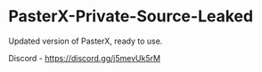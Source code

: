 
# PasterX-Private-Source-Leaked

Updated version of PasterX, ready to use.

Discord - https://discord.gg/j5mevUk5rM
       
